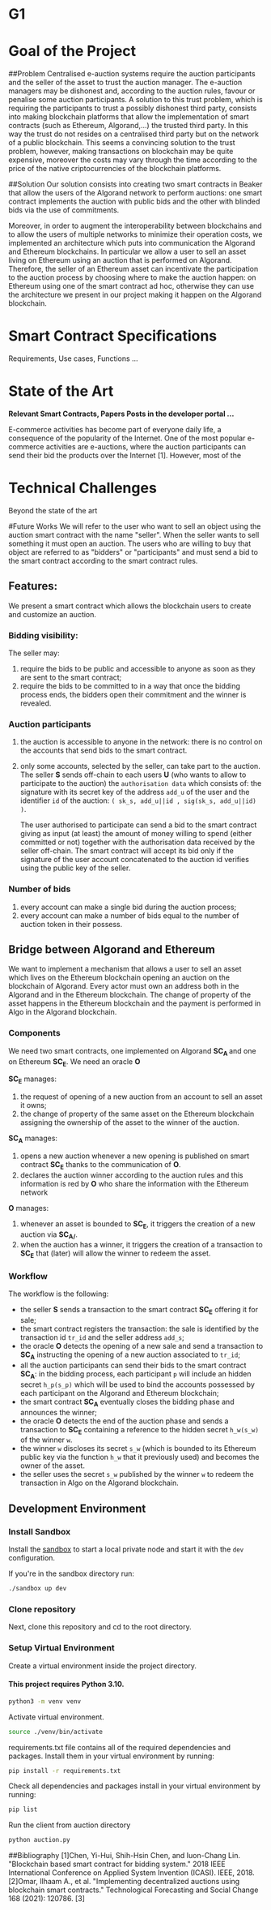 # G1
# Goal of the Project
##Problem
Centralised e-auction systems require the auction participants and the seller of the asset to trust the auction manager. The e-auction managers may be dishonest and, according to the auction rules, favour or penalise some auction participants. A solution to this trust problem, which is requiring the participants to trust a possibly dishonest third party, consists into making blockchain platforms that allow the implementation of smart contracts (such as Ethereum, Algorand,...) the trusted third party. In this way the trust do not resides on a centralised third party but on the network of a public blockchain.
This seems a convincing solution to the trust problem, however, making transactions on blockchain may be quite expensive, moreover the costs may vary through the time according to the price of the native criptocurrencies of the blockchain platforms.




##Solution 
Our solution consists into creating two smart contracts in Beaker that allow the users of the Algorand network to perform auctions: one smart contract implements the auction with public bids and the other with blinded bids via the use of commitments.

Moreover, in order to augment the interoperability between blockchains and to allow the users of multiple networks to minimize their operation costs, we implemented an architecture which puts into communication the Algorand and Ethereum blockchains. In particular we allow a user to sell an asset living on Ethereum using an auction that is performed on Algorand. Therefore, the seller of an Ethereum asset can incentivate the participation to the auction process by choosing where to make the auction happen: on Ethereum using one of the smart contract ad hoc, otherwise they can use the architecture we present in our project making it happen on the Algorand blockchain.


# Smart Contract Specifications
Requirements, Use cases, Functions ...

# State of the Art
**Relevant Smart Contracts, Papers
Posts in the developer portal ...**

E-commerce activities has become part of everyone daily life, a consequence of the popularity of the Internet. One of the most popular e-commerce activities are e-auctions, where the auction participants can send their bid the products over the Internet [1]. However, most of the 

# Technical Challenges
Beyond the state of the art

#Future Works
We will refer to the user who want to sell an object using the auction smart contract with the name "seller".
When the seller wants to sell something it must open an auction.
The users who are willing to buy that object are referred to as "bidders" or "participants" and must send a bid to the smart contract according to the smart contract rules.

## Features:
We present a smart contract which allows the blockchain users to create and customize an auction. 

### Bidding visibility:
The seller may:

1.  require the bids to be public and accessible to anyone as soon as they are sent to the smart contract;
2. require the bids to be committed to in a way that once the bidding process ends, the bidders open their commitment and the winner is revealed.



### Auction participants

1. the auction is accessible to anyone in the network: there is no control on the accounts that send bids to the smart contract.
2. only some accounts, selected by the seller, can take part to the auction. The seller **S** sends off-chain to each users **U** (who wants to allow to participate to the auction) the `authorisation data` which consists of: the signature with its secret key of the address `add_u` of the user and the identifier `id` of the auction: `( sk_s, add_u||id , sig(sk_s, add_u||id) )`. 
    
    The user authorised to participate can send a bid to the smart contract giving as input (at least) the amount of money willing to spend (either committed or not) together with the authorisation data received by the seller off-chain. The smart contract will accept its bid only if the signature of the user account concatenated to the auction id verifies using the public key of the seller.
 

### Number of bids

1. every account can make a single bid during the auction process;
2. every account can make a number of bids equal to the number of auction token in their possess.


## Bridge between Algorand and Ethereum

We want to implement a mechanism that allows a user to sell an asset which lives on the Ethereum blockchain opening an auction on the blockchain of Algorand. Every actor must own an address both in the Algorand and in the Ethereum blockchain. The change of property of the asset happens in the Ethereum blockchain and the payment is performed in Algo in the Algorand blockchain.

### Components
We need two smart contracts, one implemented on Algorand **SC<sub>A </sub>** and one on Ethereum **SC<sub>E</sub>**. We need an oracle **O**

**SC<sub>E</sub>** manages:

1. the request of opening of a new auction from an account to sell an asset it owns;
3. the change of property of the same asset on the Ethereum blockchain assigning the ownership of the asset to the winner of the auction.



**SC<sub>A</sub>** manages:

1. opens a new auction whenever a new opening is published on smart contract **SC<sub>E</sub>** thanks to the communication of **O**. 
3. declares the auction winner according to the auction rules and this information is red by **O** who share the information with the Ethereum network

**O** manages:

1. whenever an asset is bounded to **SC<sub>E</sub>**, it triggers the creation of a new auction via **SC<sub>A/<sub>**.
3. when the auction has a winner, it triggers the creation of a transaction to **SC<sub>E</sub>** that (later) will allow the winner to redeem the asset.


### Workflow
The workflow is the following:

- the seller **S** sends a transaction to the smart contract **SC<sub>E</sub>** offering it for sale;
- the smart contract registers the transaction: the sale is identified by the transaction id `tr_id` and the seller address `add_s`;
- the oracle **O** detects the opening of a new sale and send a transaction to **SC<sub>A</sub>** instructing the opening of a new auction associated to `tr_id`;
- all the auction participants can send their bids to the smart contract **SC<sub>A</sub>**: in the bidding process, each participant `p` will include an hidden secret `h_p(s_p)` which will be used to bind the accounts possessed by each participant on the Algorand and Ethereum blockchain;
- the smart contract **SC<sub>A</sub>** eventually closes the bidding phase and announces the winner;
- the oracle **O** detects the end of the auction phase and sends a transaction to **SC<sub>E</sub>** containing a reference to the hidden secret `h_w(s_w)` of the winner `w`.
- the winner `w` discloses its secret `s_w` (which is bounded to its Ethereum public key via the function `h_w` that it previously used) and becomes the owner of the asset.
- the seller uses the secret  `s_w` published by the winner `w` to redeem the transaction in Algo on the Algorand blockchain.




## Development Environment

### Install Sandbox

Install the [sandbox](https://github.com/algorand/sandbox) to start a local private node and start it with the `dev` configuration.

If you're in the sandbox directory run:

```bash
./sandbox up dev
```

### Clone repository

Next, clone this repository and cd to the root directory.

### Setup Virtual Environment

Create a virtual environment inside the project directory. 
#### This project requires Python 3.10.

```bash
python3 -m venv venv
```

Activate virtual environment.

```bash
source ./venv/bin/activate
```

requirements.txt file contains all of the required dependencies and packages. Install them in your virtual environment by running:

```bash
pip install -r requirements.txt
```

Check all dependencies and packages install in your virtual environment by running:

```bash
pip list
```

Run the client from auction directory
```bash
python auction.py
```


##Bibliography
[1]Chen, Yi-Hui, Shih-Hsin Chen, and Iuon-Chang Lin. "Blockchain based smart contract for bidding system." 2018 IEEE International Conference on Applied System Invention (ICASI). IEEE, 2018.
[2]Omar, Ilhaam A., et al. "Implementing decentralized auctions using blockchain smart contracts." Technological Forecasting and Social Change 168 (2021): 120786.
[3]
